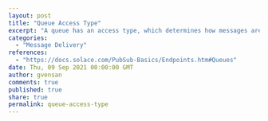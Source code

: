 ```yaml
---
layout: post
title: "Queue Access Type"
excerpt: "A queue has an access type, which determines how messages are delivered when multiple consumer flows are bound to it. Queues can be assigned one of the following access types:<br/>- Exclusive: Only one consumer can receive a message at any one time, while additional consumers may be connected as standby. <br/>- Non‑exclusive: Multiple consumers can bind to a non-exclusive queue. Each consumer is serviced in round‑robin fashion."
categories:
  - "Message Delivery"
references:
  - "https://docs.solace.com/PubSub-Basics/Endpoints.htm#Queues"
date: Thu, 09 Sep 2021 00:00:00 GMT
author: gvensan
comments: true
published: true
share: true
permalink: queue-access-type
---
```

